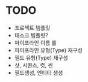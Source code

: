 # TODO

- 프로젝트 템플릿
- 태스크 템플릿?
- 파이프라인 이름 룰
- 파이프라인 유형(Type) 재구성
- 필드 유형(Type) 재구성
- 샷, 시퀀스, 컷, 씬
- 필드생성, 엔티티 생성